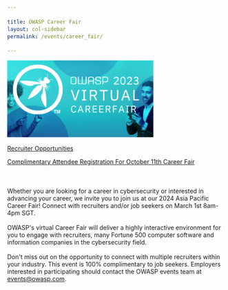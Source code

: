 ```yaml
---

title: OWASP Career Fair
layout: col-sidebar
permalink: /events/career_fair/

---
```


![CareerFairLogo](/assets/images/CareerFair.png)



[Recruiter Opportunities](/assets/images/2023CareerFairSale.png)

[Complimentary Attendee Registration For October 11th Career Fair](https://app.brazenconnect.com/a/the-open-web-application-security-project/e/0JoRpIL)
<br><br>
<br><br>
Whether you are looking for a career in cybersecurity or interested in advancing your career, we invite you to join us at our 2024 Asia Pacific Career Fair! Connect with recruiters and/or job seekers on March 1st 8am-4pm SGT.
<br><br>
OWASP's virtual Career Fair will deliver a highly interactive environment for you to engage with recruiters, many Fortune 500 computer software and information companies in the cybersecurity field. 
<br><br>
Don't miss out on the opportunity to connect with multiple recruiters within your industry. This event is 100% complimentary to job seekers. Employers interested in participating should contact the OWASP events team at [events@owasp.com](mailto:events@owasp.com).
